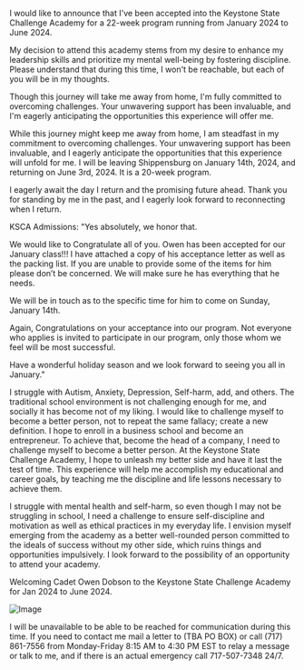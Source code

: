 I would like to announce that I've been accepted into the Keystone State Challenge Academy for a 22-week program running from January 2024 to June 2024.

My decision to attend this academy stems from my desire to enhance my leadership skills and prioritize my mental well-being by fostering discipline. 
Please understand that during this time, I won't be reachable, but each of you will be in my thoughts.

Though this journey will take me away from home, I'm fully committed to overcoming challenges. 
Your unwavering support has been invaluable, and I'm eagerly anticipating the opportunities this experience will offer me.

While this journey might keep me away from home, I am steadfast in my commitment to overcoming challenges. 
Your unwavering support has been invaluable, and I eagerly anticipate the opportunities that this experience will unfold for me. 
I will be leaving Shippensburg on January 14th, 2024, and returning on June 3rd, 2024. It is a 20-week program. 

I eagerly await the day I return and the promising future ahead. Thank you for standing by me in the past, and I eagerly look forward to reconnecting when I return.

KSCA Admissions: 
"Yes absolutely, we honor that.

 

We would like to Congratulate all of you. Owen has been accepted for our January class!!! I have attached a copy of his acceptance letter as well as the packing list. If you are unable to provide some of the items for him please don’t be concerned. We will make sure he has everything that he needs.

 

We will be in touch as to the specific time for him to come on Sunday, January 14th.

 

Again, Congratulations on your acceptance into our program. Not everyone who applies is invited to participate in our program, only those whom we feel will be most successful.

 

Have a wonderful holiday season and we look forward to seeing you all in January."

I struggle with Autism, Anxiety, Depression, Self-harm, add, and others. The traditional school environment is not challenging
enough for me, and socially it has become not of my liking. I would like to challenge myself to become a better person, 
not to repeat the same fallacy; create a new definition. I hope to enroll in a business school and become an
entrepreneur. To achieve that, become the head of a company, I need to challenge myself to become a better
person. At the Keystone State Challenge Academy, I hope to unleash my better side and have it last the test of
time. This experience will help me accomplish my educational and career goals, by teaching me the discipline and life
lessons necessary to achieve them.



 I struggle with mental health and self-harm, so even though I may not be struggling in school, I need a challenge to ensure self-discipline and 
 motivation as well as ethical practices in my everyday life. I envision myself emerging from the academy as a better well-rounded person committed to the ideals 
 of success without my other side, which ruins things and opportunities impulsively. I look forward to the possibility of an opportunity to attend your academy.



 Welcoming Cadet Owen Dobson to the Keystone State Challenge Academy for Jan 2024 to June 2024.
 
 ![Image](/owen.png)




 I will be unavailable to be able to be reached for communication during this time. If you need to contact me mail a letter to (TBA PO BOX) or 
 call (717) 861-7556 from Monday-Friday 8:15 AM to 4:30 PM EST to relay a message or talk to me, and if there is an actual emergency call 717-507-7348 24/7.
